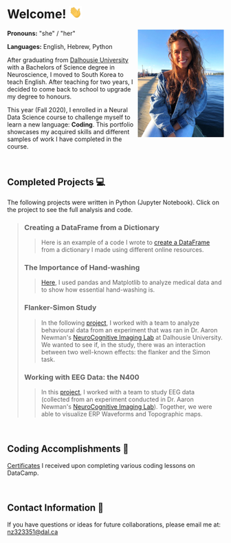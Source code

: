 <h1>Welcome! <img src="https://raw.githubusercontent.com/ABSphreak/ABSphreak/master/gifs/Hi.gif" width="30px"></h1>
                                                                               
<img align="right" src="dock.jpeg" width="200"/>

**Pronouns:** "she" / "her"

**Languages:** English, Hebrew, Python
  
After graduating from <a href="https://www.dal.ca">Dalhousie University</a> with a Bachelors of Science degree in Neuroscience, I moved to South Korea to teach English. After teaching for two years, I decided to come back to school to upgrade my degree to honours.

This year (Fall 2020), I enrolled in a Neural Data Science course to challenge myself to learn a new language: **Coding**. This portfolio showcases my acquired skills and different samples of work I have completed in the course. 

<p>&nbsp;</p>

## Completed Projects 💻
The following projects were written in Python (Jupyter Notebook). Click on the project to see the full analysis and code.
>
> ### Creating a DataFrame from a Dictionary
>> Here is an example of a code I wrote to [create a DataFrame](Provinces1.md) from a dictionary I made using different online resources.
>
> ### The Importance of Hand-washing 
>> [Here](handwashing.html), I used pandas and Matplotlib to analyze medical data and to show how essential hand-washing is.
>
> ### Flanker-Simon Study
>> In the following [project](noaproject1.html), I worked with a team to analyze behavioural data from an experiment that was ran in Dr. Aaron Newman's [NeuroCognitive Imaging Lab](https://www.ncilab.ca/) at Dalhousie University. We wanted to see if, in the study, there was an interaction between two well-known effects: the  flanker and the Simon task.
>
> ### Working with EEG Data: the N400
>> In this [project](project2.html), I worked with a team to study EEG data (collected from an experiment conducted in Dr. Aaron Newman's [NeuroCognitive Imaging Lab](https://www.ncilab.ca/)). Together, we were able to visualize ERP Waveforms and Topographic maps. 

<p>&nbsp;</p>

## Coding Accomplishments 🌟

[Certificates](accomp.md) I received upon completing various coding lessons on DataCamp.

<p>&nbsp;</p>

## Contact Information 📧
If you have questions or ideas for future collaborations, please email me at: [nz323351@dal.ca](mailto:nz323351@dal.ca)

